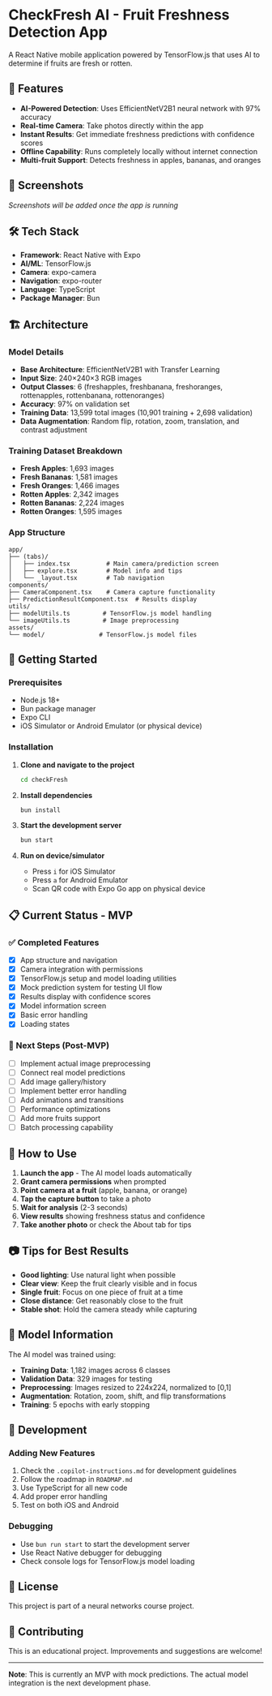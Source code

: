 # CheckFresh AI - Fruit Freshness Detection App

A React Native mobile application powered by TensorFlow.js that uses AI to determine if fruits are fresh or rotten.

## 🚀 Features

- **AI-Powered Detection**: Uses EfficientNetV2B1 neural network with 97% accuracy
- **Real-time Camera**: Take photos directly within the app
- **Instant Results**: Get immediate freshness predictions with confidence scores
- **Offline Capability**: Runs completely locally without internet connection
- **Multi-fruit Support**: Detects freshness in apples, bananas, and oranges

## 📱 Screenshots

*Screenshots will be added once the app is running*

## 🛠️ Tech Stack

- **Framework**: React Native with Expo
- **AI/ML**: TensorFlow.js
- **Camera**: expo-camera
- **Navigation**: expo-router
- **Language**: TypeScript
- **Package Manager**: Bun

## 🏗️ Architecture

### Model Details
- **Base Architecture**: EfficientNetV2B1 with Transfer Learning
- **Input Size**: 240×240×3 RGB images
- **Output Classes**: 6 (freshapples, freshbanana, freshoranges, rottenapples, rottenbanana, rottenoranges)
- **Accuracy**: 97% on validation set
- **Training Data**: 13,599 total images (10,901 training + 2,698 validation)
- **Data Augmentation**: Random flip, rotation, zoom, translation, and contrast adjustment

### Training Dataset Breakdown
- **Fresh Apples**: 1,693 images
- **Fresh Bananas**: 1,581 images  
- **Fresh Oranges**: 1,466 images
- **Rotten Apples**: 2,342 images
- **Rotten Bananas**: 2,224 images
- **Rotten Oranges**: 1,595 images

### App Structure
```
app/
├── (tabs)/
│   ├── index.tsx          # Main camera/prediction screen
│   ├── explore.tsx        # Model info and tips
│   └── _layout.tsx        # Tab navigation
components/
├── CameraComponent.tsx    # Camera capture functionality
├── PredictionResultComponent.tsx  # Results display
utils/
├── modelUtils.ts         # TensorFlow.js model handling
└── imageUtils.ts         # Image preprocessing
assets/
└── model/               # TensorFlow.js model files
```

## 🚀 Getting Started

### Prerequisites
- Node.js 18+
- Bun package manager
- Expo CLI
- iOS Simulator or Android Emulator (or physical device)

### Installation

1. **Clone and navigate to the project**
   ```bash
   cd checkFresh
   ```

2. **Install dependencies**
   ```bash
   bun install
   ```

3. **Start the development server**
   ```bash
   bun start
   ```

4. **Run on device/simulator**
   - Press `i` for iOS Simulator
   - Press `a` for Android Emulator
   - Scan QR code with Expo Go app on physical device

## 📋 Current Status - MVP

### ✅ Completed Features
- [x] App structure and navigation
- [x] Camera integration with permissions
- [x] TensorFlow.js setup and model loading utilities
- [x] Mock prediction system for testing UI flow
- [x] Results display with confidence scores
- [x] Model information screen
- [x] Basic error handling
- [x] Loading states

### 🔄 Next Steps (Post-MVP)
- [ ] Implement actual image preprocessing
- [ ] Connect real model predictions
- [ ] Add image gallery/history
- [ ] Implement better error handling
- [ ] Add animations and transitions
- [ ] Performance optimizations
- [ ] Add more fruits support
- [ ] Batch processing capability

## 🎯 How to Use

1. **Launch the app** - The AI model loads automatically
2. **Grant camera permissions** when prompted
3. **Point camera at a fruit** (apple, banana, or orange)
4. **Tap the capture button** to take a photo
5. **Wait for analysis** (2-3 seconds)
6. **View results** showing freshness status and confidence
7. **Take another photo** or check the About tab for tips

## 📷 Tips for Best Results

- **Good lighting**: Use natural light when possible
- **Clear view**: Keep the fruit clearly visible and in focus
- **Single fruit**: Focus on one piece of fruit at a time
- **Close distance**: Get reasonably close to the fruit
- **Stable shot**: Hold the camera steady while capturing

## 🧠 Model Information

The AI model was trained using:
- **Training Data**: 1,182 images across 6 classes
- **Validation Data**: 329 images for testing
- **Preprocessing**: Images resized to 224x224, normalized to [0,1]
- **Augmentation**: Rotation, zoom, shift, and flip transformations
- **Training**: 5 epochs with early stopping

## 🔧 Development

### Adding New Features
1. Check the `.copilot-instructions.md` for development guidelines
2. Follow the roadmap in `ROADMAP.md`
3. Use TypeScript for all new code
4. Add proper error handling
5. Test on both iOS and Android

### Debugging
- Use `bun run start` to start the development server
- Use React Native debugger for debugging
- Check console logs for TensorFlow.js model loading

## 📄 License

This project is part of a neural networks course project.

## 🤝 Contributing

This is an educational project. Improvements and suggestions are welcome!

---

**Note**: This is currently an MVP with mock predictions. The actual model integration is the next development phase.

